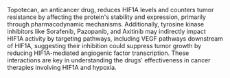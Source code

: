 Topotecan, an anticancer drug, reduces HIF1A levels and counters tumor resistance by affecting the protein's stability and expression, primarily through pharmacodynamic mechanisms. Additionally, tyrosine kinase inhibitors like Sorafenib, Pazopanib, and Axitinib may indirectly impact HIF1A activity by targeting pathways, including VEGF pathways downstream of HIF1A, suggesting their inhibition could suppress tumor growth by reducing HIF1A-mediated angiogenic factor transcription. These interactions are key in understanding the drugs' effectiveness in cancer therapies involving HIF1A and hypoxia.